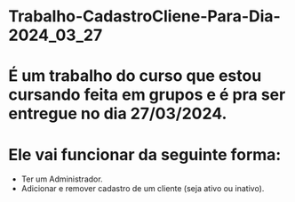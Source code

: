 # Trabalho-CadastroCliene-Para-Dia-2024_03_27

# É um trabalho do curso que estou cursando feita em grupos e é pra ser entregue no dia 27/03/2024. 

# Ele vai funcionar da seguinte forma:
- Ter um Administrador.
- Adicionar e remover cadastro de um cliente (seja ativo ou inativo).
